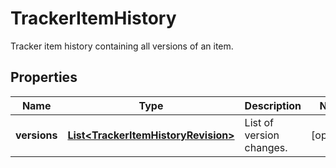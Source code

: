 

# TrackerItemHistory

Tracker item history containing all versions of an item.

## Properties

| Name | Type | Description | Notes |
|------------ | ------------- | ------------- | -------------|
|**versions** | [**List&lt;TrackerItemHistoryRevision&gt;**](TrackerItemHistoryRevision.md) | List of version changes. |  [optional] |



